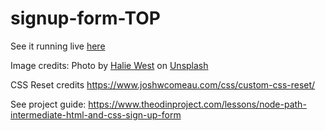 # signup-form-TOP

See it running live [here](muhammadabdullahwarraich.github.io/signup-form-TOP)

Image credits: Photo by [Halie West](https://unsplash.com/@haliewestphoto?utm_content=creditCopyText&utm_medium=referral&utm_source=unsplash) on [Unsplash](https://unsplash.com/photos/green-leaf-plant-in-close-up-photography-25xggax4bSA?utm_content=creditCopyText&utm_medium=referral&utm_source=unsplash)

CSS Reset credits https://www.joshwcomeau.com/css/custom-css-reset/

See project guide: https://www.theodinproject.com/lessons/node-path-intermediate-html-and-css-sign-up-form
